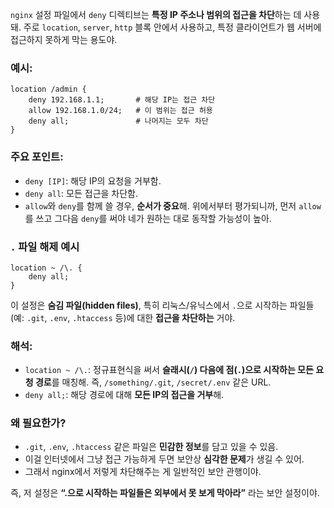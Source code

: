 `nginx` 설정 파일에서 `deny` 디렉티브는 **특정 IP 주소나 범위의 접근을 차단**하는 데 사용돼. 주로 `location`, `server`, `http` 블록 안에서 사용하고, 특정 클라이언트가 웹 서버에 접근하지 못하게 막는 용도야.

### 예시:

```nginx
location /admin {
    deny 192.168.1.1;       # 해당 IP는 접근 차단
    allow 192.168.1.0/24;   # 이 범위는 접근 허용
    deny all;               # 나머지는 모두 차단
}
```

### 주요 포인트:

- `deny [IP]`: 해당 IP의 요청을 거부함.
- `deny all`: 모든 접근을 차단함.
- `allow`와 `deny`를 함께 쓸 경우, **순서가 중요**해. 위에서부터 평가되니까, 먼저 `allow`를 쓰고 그다음 `deny`를 써야 네가 원하는 대로 동작할 가능성이 높아.

### `.` 파일 해제 예시

```nginx
location ~ /\. {
    deny all;
}
```

이 설정은 **숨김 파일(hidden files)**, 특히 리눅스/유닉스에서 `.`으로 시작하는 파일들(예: `.git`, `.env`, `.htaccess` 등)에 대한 **접근을 차단하는** 거야.

### 해석:

- `location ~ /\.`: 정규표현식을 써서 **슬래시(`/`) 다음에 점(`.`)으로 시작하는 모든 요청 경로**를 매칭해. 즉, `/something/.git`, `/secret/.env` 같은 URL.
- `deny all;`: 해당 경로에 대해 **모든 IP의 접근을 거부**해.

### 왜 필요한가?

- `.git`, `.env`, `.htaccess` 같은 파일은 **민감한 정보**를 담고 있을 수 있음.
- 이걸 인터넷에서 그냥 접근 가능하게 두면 보안상 **심각한 문제**가 생길 수 있어.
- 그래서 nginx에서 저렇게 차단해주는 게 일반적인 보안 관행이야.

즉, 저 설정은 **“.으로 시작하는 파일들은 외부에서 못 보게 막아라”** 라는 보안 설정이야.
